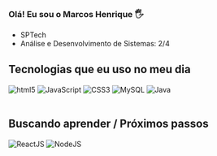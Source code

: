 ### Olá! Eu sou o Marcos Henrique 🖐

- SPTech
- Análise e Desenvolvimento de Sistemas: 2/4 <br>


<!-- <div >
<img height="200em" src="https://github-readme-stats.vercel.app/api?username=Marcos-HVB&theme=radical" />
<img height="200em" src="https://github-readme-stats.vercel.app/api/top-langs/?username=Marcos-HVB&langs_count=7&theme=radical"/>
</div> -->

## Tecnologias que eu uso no meu dia

<div style="display: inline_block">
    <img align="center" src="https://img.shields.io/badge/HTML5-E34F26?style=for-the-badge&logo=html5&logoColor=white" alt="html5" />
    <img align="center" src="https://img.shields.io/badge/JavaScript-F7DF1E?style=for-the-badge&logo=javascript&logoColor=black" alt="JavaScript" />
    <img align="center" src="https://img.shields.io/badge/CSS3-1572B6?style=for-the-badge&logo=css3&logoColor=white" alt="CSS3" />
    <img align="center" src="https://img.shields.io/badge/MySQL-00000F?style=for-the-badge&logo=mysql&logoColor=white" alt="MySQL" />
    <img align="center" src="https://img.shields.io/badge/Java-ED8B00?style=for-the-badge&logo=openjdk&logoColor=white" alt="Java" />
</div>

<br>

## Buscando aprender / Próximos passos

<div style="display: inline_block">
    <img align="center" src="https://img.shields.io/badge/React-20232A?style=for-the-badge&logo=react&logoColor=61DAFB" alt="ReactJS" />
    <img align="center" src="https://img.shields.io/badge/Node.js-43853D?style=for-the-badge&logo=node.js&logoColor=white" alt="NodeJS" />
  
</div>




